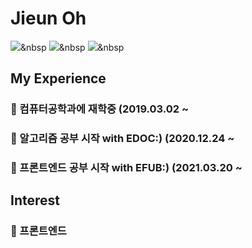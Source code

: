 # Jieun Oh

<img src="https://img.shields.io/badge/C++-3766AB?style=flat-square&logo=C++&logoColor=white"/></a>&nbsp 
<img src="https://img.shields.io/badge/Java-3766AB?style=flat-square&logo=Java&logoColor=white"/></a>&nbsp 
<img src="https://img.shields.io/badge/HTML-3766AB?style=flat-square&logo=HTML&logoColor=white"/></a>&nbsp 

## My Experience
### 🌱 컴퓨터공학과에 재학중 (2019.03.02 ~
### 🌱 알고리즘 공부 시작 with EDOC:) (2020.12.24 ~
### 🌱 프론트엔드 공부 시작 with EFUB:) (2021.03.20 ~

## Interest
### 🌱 프론트엔드
